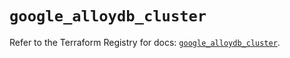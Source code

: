 # `google_alloydb_cluster`

Refer to the Terraform Registry for docs: [`google_alloydb_cluster`](https://registry.terraform.io/providers/hashicorp/google/5.29.0/docs/resources/alloydb_cluster).

